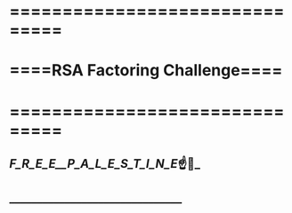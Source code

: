 # ===============================
# ====RSA Factoring Challenge====
# ===============================
## ___F_R_E_E__P_A_L_E_S_T_I_N_E___☝👀_
## _______________________________
